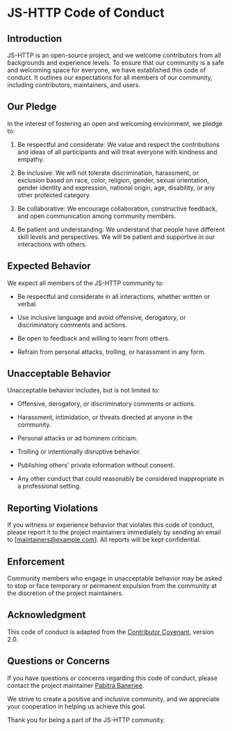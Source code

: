 # JS-HTTP Code of Conduct

## Introduction

JS-HTTP is an open-source project, and we welcome contributors from all backgrounds and experience levels. To ensure that our community is a safe and welcoming space for everyone, we have established this code of conduct. It outlines our expectations for all members of our community, including contributors, maintainers, and users.

## Our Pledge

In the interest of fostering an open and welcoming environment, we pledge to:

1. Be respectful and considerate: We value and respect the contributions and ideas of all participants and will treat everyone with kindness and empathy.

2. Be inclusive: We will not tolerate discrimination, harassment, or exclusion based on race, color, religion, gender, sexual orientation, gender identity and expression, national origin, age, disability, or any other protected category.

3. Be collaborative: We encourage collaboration, constructive feedback, and open communication among community members.

4. Be patient and understanding: We understand that people have different skill levels and perspectives. We will be patient and supportive in our interactions with others.

## Expected Behavior

We expect all members of the JS-HTTP community to:

- Be respectful and considerate in all interactions, whether written or verbal.

- Use inclusive language and avoid offensive, derogatory, or discriminatory comments and actions.

- Be open to feedback and willing to learn from others.

- Refrain from personal attacks, trolling, or harassment in any form.

## Unacceptable Behavior

Unacceptable behavior includes, but is not limited to:

- Offensive, derogatory, or discriminatory comments or actions.

- Harassment, intimidation, or threats directed at anyone in the community.

- Personal attacks or ad hominem criticism.

- Trolling or intentionally disruptive behavior.

- Publishing others' private information without consent.

- Any other conduct that could reasonably be considered inappropriate in a professional setting.

## Reporting Violations

If you witness or experience behavior that violates this code of conduct, please report it to the project maintainers immediately by sending an email to [maintainers@example.com]. All reports will be kept confidential.

## Enforcement

Community members who engage in unacceptable behavior may be asked to stop or face temporary or permanent expulsion from the community at the discretion of the project maintainers.

## Acknowledgment

This code of conduct is adapted from the [Contributor Covenant](https://www.contributor-covenant.org/version/2/0/code_of_conduct/), version 2.0.

## Questions or Concerns

If you have questions or concerns regarding this code of conduct, please contact the project maintainer [Pabitra Banerjee](mailto:rockstarpabitra2204@gmail.com).

We strive to create a positive and inclusive community, and we appreciate your cooperation in helping us achieve this goal.

Thank you for being a part of the JS-HTTP community.
